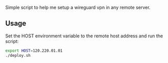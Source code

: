 Simple script to help me setup a wireguard vpn in any remote server.

## Usage
Set the HOST environment variable to the remote host address and run the script:

```bash
export HOST=120.220.01.01
./deploy.sh
```
